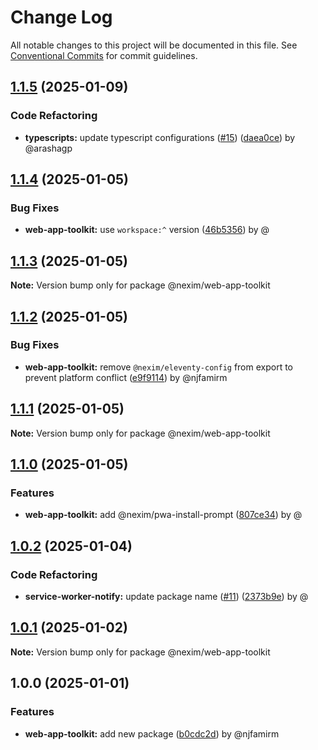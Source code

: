 # Change Log

All notable changes to this project will be documented in this file.
See [Conventional Commits](https://conventionalcommits.org) for commit guidelines.

## [1.1.5](https://github.com/the-nexim/web-app-toolkit/compare/@nexim/web-app-toolkit@1.1.4...@nexim/web-app-toolkit@1.1.5) (2025-01-09)

### Code Refactoring

* **typescripts:** update typescript configurations ([#15](https://github.com/the-nexim/web-app-toolkit/issues/15)) ([daea0ce](https://github.com/the-nexim/web-app-toolkit/commit/daea0ceaf35c238f477f5a671186241e51715f18)) by @arashagp

## [1.1.4](https://github.com/the-nexim/web-app-toolkit/compare/@nexim/web-app-toolkit@1.1.3...@nexim/web-app-toolkit@1.1.4) (2025-01-05)

### Bug Fixes

* **web-app-toolkit:** use `workspace:^` version ([46b5356](https://github.com/the-nexim/web-app-toolkit/commit/46b53560d2bdc31ecd6e53f623a786dc1d5cb1af)) by @

## [1.1.3](https://github.com/the-nexim/web-app-toolkit/compare/@nexim/web-app-toolkit@1.1.2...@nexim/web-app-toolkit@1.1.3) (2025-01-05)

**Note:** Version bump only for package @nexim/web-app-toolkit

## [1.1.2](https://github.com/the-nexim/web-app-toolkit/compare/@nexim/web-app-toolkit@1.1.1...@nexim/web-app-toolkit@1.1.2) (2025-01-05)

### Bug Fixes

* **web-app-toolkit:** remove `@nexim/eleventy-config` from export to prevent platform conflict ([e9f9114](https://github.com/the-nexim/web-app-toolkit/commit/e9f91142a1fa98cd4f8a023f7a9786900c4e6b18)) by @njfamirm

## [1.1.1](https://github.com/the-nexim/web-app-toolkit/compare/@nexim/web-app-toolkit@1.1.0...@nexim/web-app-toolkit@1.1.1) (2025-01-05)

**Note:** Version bump only for package @nexim/web-app-toolkit

## [1.1.0](https://github.com/the-nexim/web-app-toolkit/compare/@nexim/web-app-toolkit@1.0.2...@nexim/web-app-toolkit@1.1.0) (2025-01-05)

### Features

* **web-app-toolkit:** add @nexim/pwa-install-prompt ([807ce34](https://github.com/the-nexim/web-app-toolkit/commit/807ce343b4b355ace6dbad2459f9f2796297796f)) by @

## [1.0.2](https://github.com/the-nexim/web-app-toolkit/compare/@nexim/web-app-toolkit@1.0.1...@nexim/web-app-toolkit@1.0.2) (2025-01-04)

### Code Refactoring

* **service-worker-notify:** update package name ([#11](https://github.com/the-nexim/web-app-toolkit/issues/11)) ([2373b9e](https://github.com/the-nexim/web-app-toolkit/commit/2373b9ef25ce67138443913f7d5711ef510c248a)) by @

## [1.0.1](https://github.com/the-nexim/web-app-toolkit/compare/@nexim/web-app-toolkit@1.0.0...@nexim/web-app-toolkit@1.0.1) (2025-01-02)

**Note:** Version bump only for package @nexim/web-app-toolkit

## 1.0.0 (2025-01-01)

### Features

* **web-app-toolkit:** add new package ([b0cdc2d](https://github.com/the-nexim/web-app-toolkit/commit/b0cdc2d1da4f470cbffaeaed24aeb2447f73ed28)) by @njfamirm
